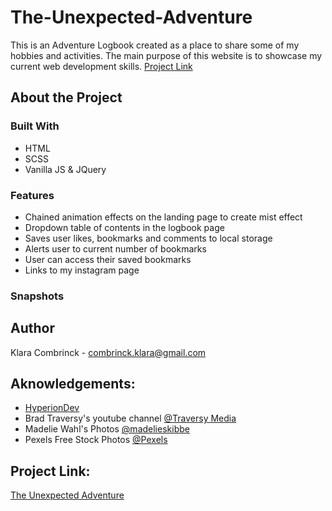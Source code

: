 # The-Unexpected-Adventure
This is an Adventure Logbook created as a place to share some of my hobbies and activities. The main purpose of this website is to showcase my current web development skills. [Project Link](http://github.com)

## About the Project

### Built With
* HTML
* SCSS
* Vanilla JS & JQuery 

### Features
* Chained animation effects on the landing page to create mist effect
* Dropdown table of contents in the logbook page
* Saves user likes, bookmarks and comments to local storage
* Alerts user to current number of bookmarks
* User can access their saved bookmarks
* Links to my instagram page

### Snapshots


## Author
Klara Combrinck - combrinck.klara@gmail.com

## Aknowledgements:
* [HyperionDev](https://www.hyperiondev.com/)
* Brad Traversy's youtube channel [@Traversy Media](https://www.youtube.com/channel/UC29ju8bIPH5as8OGnQzwJyA) 
* Madelie Wahl's Photos [@madelieskibbe](https://www.instagram.com/madelieskibbe/?hl=en)
* Pexels Free Stock Photos [@Pexels](https://www.pexels.com/)

## Project Link: 
[The Unexpected Adventure](http://github.com) 
